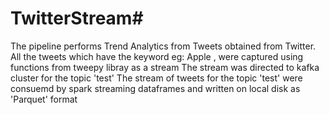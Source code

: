 # TwitterStream#

The pipeline performs Trend Analytics from Tweets obtained from Twitter.
All the tweets which have the keyword eg: Apple , were captured using functions from tweepy libray as a stream
The stream was directed to kafka cluster for the topic 'test'
The stream of tweets for the topic 'test' were consuemd by spark streaming dataframes and written on local disk as 'Parquet' format





